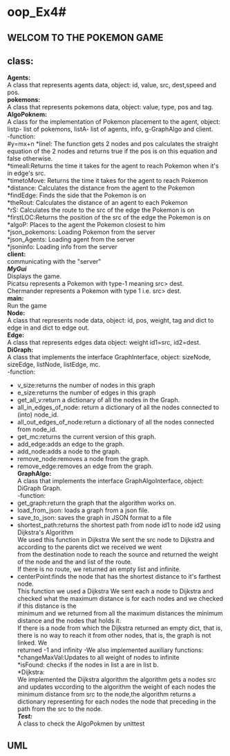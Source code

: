 # oop_Ex4#
WELCOM TO THE POKEMON GAME
--------------------------
class:
---------
**Agents:**<br />
A class that represents agents data, object: id, value, src, dest,speed and pos.<br />
**pokemons:** <br />
A class that represents pokemons data, object: value, type, pos and tag.<br />
**AlgoPoknem:**<br />
A class for the implementation of Pokemon placement to the agent, object: listp- list of pokemons, listA- list of agents, info, g-GraphAlgo and client. <br />
-function: <br />
#y=mx+n
*linel: The function gets 2 nodes and pos calculates the straight equation of the 2 nodes and returns true if the pos is on this equation and false otherwise. <br />
*timeall:Returns the time it takes for the agent to reach Pokemon when it's in edge's src. <br />
*timetoMove: Returns the time it takes for the agent to reach Pokemon <br />
*distance: Calculates the distance from the agent to the Pokemon <br />
*findEdge: Finds the side that the Pokemon is on <br />
*theRout: Calculates the distance of an agent to each Pokemon <br />
*rS: Calculates the route to the src of the edge the Pokemon is on <br />
*firstLOC:Returns the position of the src of the edge the Pokemon is on <br />
*algoP: Places to the agent the Pokemon closest to him <br />
*json_pokemons: Loading Pokemon from the server <br />
*json_Agents: Loading agent from the server <br />
*jsoninfo: Loading info from the server <br />
**client:** <br />
communicating with the "server" <br />
***MyGui***  <br />
Displays the game. <br />
Picatsu represents a Pokemon with type-1 meaning src> dest. <br />
Chermander represents a Pokemon with type 1 i.e. src> dest. <br />
**main:**<br />
Run the game <br />
**Node:**<br />
A class that represents node data, object: id, pos, weight, tag and dict to edge in and dict to edge out. <br />
**Edge:** <br />
A class that represents edges data object: weight id1=src, id2=dest. <br />
**DiGraph:** <br />
A class that implements the interface GraphInterface, object: sizeNode, sizeEdge, listNode, listEdge, mc. <br />
-function: <br />
* v_size:returns the number of nodes in this graph <br />
* e_size:returns the number of edges in this graph <br />
* get_all_v:return a dictionary of all the nodes in the Graph. <br />
* all_in_edges_of_node: return a dictionary of all the nodes connected to (into) node_id. <br />
* all_out_edges_of_node:return a dictionary of all the nodes connected from node_id. <br />
* get_mc:returns the current version of this graph. <br />
* add_edge:adds an edge to the graph. <br />
* add_node:adds a node to the graph. <br />
* remove_node:removes a node from the graph. <br />
* remove_edge:removes an edge from the graph. <br />
**GraphAlgo:** <br />
A class that implements the interface GraphAlgoInterface, object: DiGraph Graph. <br />
-function: <br />
* get_graph:return the graph that the algorithm works on. <br />
* load_from_json: loads a graph from a json file. <br />
* save_to_json: saves the graph in JSON format to a file <br />
* shortest_path:returns the shortest path from node id1 to node id2 using Dijkstra's Algorithm <br />
   We used this function in Dijkstra We sent the src node to Dijkstra and according to the parents dict we received we went <br />
   from the destination node to reach the source and returned the weight of the node and the and list of the route. <br />
   If there is no route, we returned an empty list and infinite. <br />
* centerPoint:finds the node that has the shortest distance to it's farthest node. <br />
   This function we used a Dijkstra We sent each a node to Dijkstra and checked what the maximum distance is for each nodes and we checked if this distance is the    <br />        minimum and we returned from all the maximum distances the minimum distance and the nodes that holds it. <br />
   If there is a node from which the Dijkstra returned an empty dict, that is, there is no way to reach it from other nodes, that is, the graph is not linked. We       <br />      returned -1 and infinity 
-We also implemented auxiliary functions: <br />
*changeMaxVal:Updates to all weight of nodes to infinite <br />
*isFound: checks if the nodes in list a are in list b. <br />
*Dijkstra: <br />
We implemented the Dijkstra algorithm the algorithm gets a nodes src and updates שccording to the algorithm the weight of each nodes the minimum distance from src to the node,the algorithm returns a dictionary representing for each nodes the node that preceding in the path from the src to the node.<br />
***Test:***  <br />
A class to check the AlgoPokmen by unittest <br />


UML
-----




